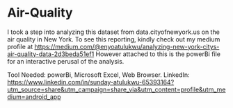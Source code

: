 # Air-Quality
I took a step into analyzing this dataset from data.cityofnewyork.us on the air quality in New York. 
To see this reporting, kindly check out my medium profile at https://medium.com/@enyoatulukwu/analyzing-new-york-citys-air-quality-data-2d3beda51ef1
However attached to this is the powerBi file for an interactive perusal of the analysis.

Tool Needed: powerBi, Microsoft Excel, Web Browser.
LinkedIn: https://www.linkedin.com/in/sunday-atulukwu-65393164?utm_source=share&utm_campaign=share_via&utm_content=profile&utm_medium=android_app

